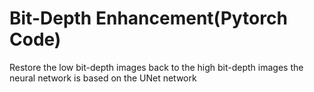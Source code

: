 # Bit-Depth Enhancement(Pytorch Code)
Restore the low bit-depth images back to the high bit-depth images
the neural network is based on the UNet network

